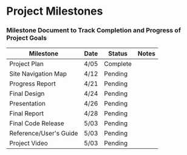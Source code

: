 # Project Milestones
### Milestone Document to Track Completion and Progress of Project Goals

| Milestone | Date | Status  | Notes |
| --------- | ---- | ------- | ----- |
| Project Plan  | 4/05 | Complete |       |
| Site Navigation Map | 4/12 | Pending | |
| Progress Report | 4/21 | Pending | |
| Final Design | 4/24 | Pending | |
| Presentation | 4/26 | Pending | |
| Final Report | 4/28 | Pending | |
| Final Code Release | 5/03 | Pending | |
| Reference/User's Guide | 5/03 | Pending | |
| Project Video | 5/03 | Pending | |
